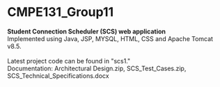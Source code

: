 # CMPE131_Group11
<b>Student Connection Scheduler (SCS) web application </b><br>
Implemented using Java, JSP, MYSQL, HTML, CSS and Apache Tomcat v8.5.<br>
<br>
Latest project code can be found in "scs1."<br>
Documentation: Architectural Design.zip, SCS_Test_Cases.zip, SCS_Technical_Specifications.docx

